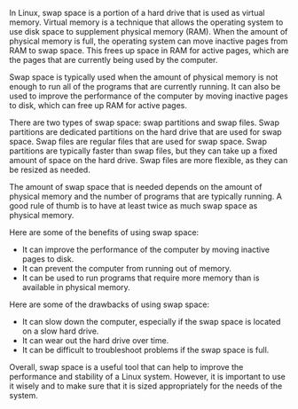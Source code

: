 In Linux, swap space is a portion of a hard drive that is used as virtual memory. Virtual memory is a technique that allows the operating system to use disk space to supplement physical memory (RAM). When the amount of physical memory is full, the operating system can move inactive pages from RAM to swap space. This frees up space in RAM for active pages, which are the pages that are currently being used by the computer.

Swap space is typically used when the amount of physical memory is not enough to run all of the programs that are currently running. It can also be used to improve the performance of the computer by moving inactive pages to disk, which can free up RAM for active pages.

There are two types of swap space: swap partitions and swap files. Swap partitions are dedicated partitions on the hard drive that are used for swap space. Swap files are regular files that are used for swap space. Swap partitions are typically faster than swap files, but they can take up a fixed amount of space on the hard drive. Swap files are more flexible, as they can be resized as needed.

The amount of swap space that is needed depends on the amount of physical memory and the number of programs that are typically running. A good rule of thumb is to have at least twice as much swap space as physical memory.

Here are some of the benefits of using swap space:

- It can improve the performance of the computer by moving inactive pages to disk.
- It can prevent the computer from running out of memory.
- It can be used to run programs that require more memory than is available in physical memory.

Here are some of the drawbacks of using swap space:

- It can slow down the computer, especially if the swap space is located on a slow hard drive.
- It can wear out the hard drive over time.
- It can be difficult to troubleshoot problems if the swap space is full.

Overall, swap space is a useful tool that can help to improve the performance and stability of a Linux system. However, it is important to use it wisely and to make sure that it is sized appropriately for the needs of the system.
